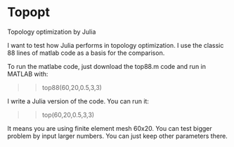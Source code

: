 Topopt
======

Topology optimization by Julia

I want to test how Julia performs in topology optimization. I use the classic 88 lines of matlab code as a basis for the
comparison.

To run the matlabe code, just download the top88.m code and run in MATLAB with:
>> top88(60,20,0.5,3,3)

I write a Julia version of the code. You can run it:
>> top(60,20,0.5,3,3)

It means you are using finite element mesh 60x20. You can test bigger problem by input larger numbers. You can just keep
other parameters there.
